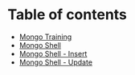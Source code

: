 # Table of contents

* [Mongo Training](README.md)
* [Mongo Shell](mongo-shell.md)
* [Mongo Shell - Insert](mongo-shell-insert.md)
* [Mongo Shell - Update](mongo-shell-update.md)

